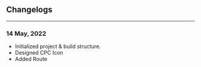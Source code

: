 ## Changelogs

---

### **14 May, 2022**

- Initialized project & build structure.
- Designed CPC Icon
- Added Route
